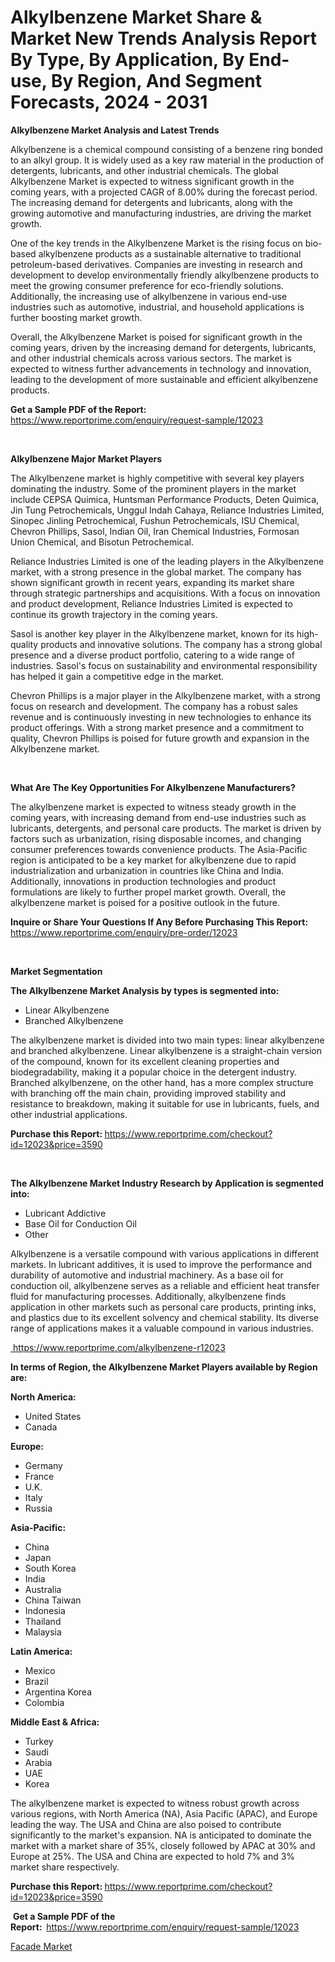 <p><h1>Alkylbenzene Market Share & Market New Trends Analysis Report By Type, By Application, By End-use, By Region, And Segment Forecasts, 2024 - 2031</h1></p><p><strong>Alkylbenzene Market Analysis and Latest Trends</strong></p>
<p><p>Alkylbenzene is a chemical compound consisting of a benzene ring bonded to an alkyl group. It is widely used as a key raw material in the production of detergents, lubricants, and other industrial chemicals. The global Alkylbenzene Market is expected to witness significant growth in the coming years, with a projected CAGR of 8.00% during the forecast period. The increasing demand for detergents and lubricants, along with the growing automotive and manufacturing industries, are driving the market growth.</p><p>One of the key trends in the Alkylbenzene Market is the rising focus on bio-based alkylbenzene products as a sustainable alternative to traditional petroleum-based derivatives. Companies are investing in research and development to develop environmentally friendly alkylbenzene products to meet the growing consumer preference for eco-friendly solutions. Additionally, the increasing use of alkylbenzene in various end-use industries such as automotive, industrial, and household applications is further boosting market growth.</p><p>Overall, the Alkylbenzene Market is poised for significant growth in the coming years, driven by the increasing demand for detergents, lubricants, and other industrial chemicals across various sectors. The market is expected to witness further advancements in technology and innovation, leading to the development of more sustainable and efficient alkylbenzene products.</p></p>
<p><strong>Get a Sample PDF of the Report:&nbsp;</strong> <a href="https://www.reportprime.com/enquiry/request-sample/12023">https://www.reportprime.com/enquiry/request-sample/12023</a></p>
<p>&nbsp;</p>
<p><strong>Alkylbenzene Major Market Players</strong></p>
<p><p>The Alkylbenzene market is highly competitive with several key players dominating the industry. Some of the prominent players in the market include CEPSA Quimica, Huntsman Performance Products, Deten Quimica, Jin Tung Petrochemicals, Unggul Indah Cahaya, Reliance Industries Limited, Sinopec Jinling Petrochemical, Fushun Petrochemicals, ISU Chemical, Chevron Phillips, Sasol, Indian Oil, Iran Chemical Industries, Formosan Union Chemical, and Bisotun Petrochemical.</p><p>Reliance Industries Limited is one of the leading players in the Alkylbenzene market, with a strong presence in the global market. The company has shown significant growth in recent years, expanding its market share through strategic partnerships and acquisitions. With a focus on innovation and product development, Reliance Industries Limited is expected to continue its growth trajectory in the coming years.</p><p>Sasol is another key player in the Alkylbenzene market, known for its high-quality products and innovative solutions. The company has a strong global presence and a diverse product portfolio, catering to a wide range of industries. Sasol's focus on sustainability and environmental responsibility has helped it gain a competitive edge in the market.</p><p>Chevron Phillips is a major player in the Alkylbenzene market, with a strong focus on research and development. The company has a robust sales revenue and is continuously investing in new technologies to enhance its product offerings. With a strong market presence and a commitment to quality, Chevron Phillips is poised for future growth and expansion in the Alkylbenzene market.</p></p>
<p>&nbsp;</p>
<p><strong>What Are The Key Opportunities For Alkylbenzene Manufacturers?</strong></p>
<p><p>The alkylbenzene market is expected to witness steady growth in the coming years, with increasing demand from end-use industries such as lubricants, detergents, and personal care products. The market is driven by factors such as urbanization, rising disposable incomes, and changing consumer preferences towards convenience products. The Asia-Pacific region is anticipated to be a key market for alkylbenzene due to rapid industrialization and urbanization in countries like China and India. Additionally, innovations in production technologies and product formulations are likely to further propel market growth. Overall, the alkylbenzene market is poised for a positive outlook in the future.</p></p>
<p><strong>Inquire or Share Your Questions If Any Before Purchasing This Report:</strong> <a href="https://www.reportprime.com/enquiry/pre-order/12023">https://www.reportprime.com/enquiry/pre-order/12023</a></p>
<p>&nbsp;</p>
<p><strong>Market Segmentation</strong></p>
<p><strong>The Alkylbenzene Market Analysis by types is segmented into:</strong></p>
<p><ul><li>Linear Alkylbenzene</li><li>Branched Alkylbenzene</li></ul></p>
<p><p>The alkylbenzene market is divided into two main types: linear alkylbenzene and branched alkylbenzene. Linear alkylbenzene is a straight-chain version of the compound, known for its excellent cleaning properties and biodegradability, making it a popular choice in the detergent industry. Branched alkylbenzene, on the other hand, has a more complex structure with branching off the main chain, providing improved stability and resistance to breakdown, making it suitable for use in lubricants, fuels, and other industrial applications.</p></p>
<p><strong>Purchase this Report:&nbsp;</strong><a href="https://www.reportprime.com/checkout?id=12023&price=3590">https://www.reportprime.com/checkout?id=12023&price=3590</a></p>
<p>&nbsp;</p>
<p><strong>The Alkylbenzene Market Industry Research by Application is segmented into:</strong></p>
<p><ul><li>Lubricant Addictive</li><li>Base Oil for Conduction Oil</li><li>Other</li></ul></p>
<p><p>Alkylbenzene is a versatile compound with various applications in different markets. In lubricant additives, it is used to improve the performance and durability of automotive and industrial machinery. As a base oil for conduction oil, alkylbenzene serves as a reliable and efficient heat transfer fluid for manufacturing processes. Additionally, alkylbenzene finds application in other markets such as personal care products, printing inks, and plastics due to its excellent solvency and chemical stability. Its diverse range of applications makes it a valuable compound in various industries.</p></p>
<p><a href="https://www.reportprime.com/alkylbenzene-r12023">&nbsp;https://www.reportprime.com/alkylbenzene-r12023</a></p>
<p><strong>In terms of Region, the Alkylbenzene Market Players available by Region are:</strong></p>
<p>
    <p> <strong> North America: </strong>
        <ul>
            <li>United States</li>
            <li>Canada</li>
        </ul>
        </p> 
    <p> <strong> Europe: </strong>
        <ul>
            <li>Germany</li>
            <li>France</li>
            <li>U.K.</li>
            <li>Italy</li>
            <li>Russia</li>
        </ul>
        </p> 
    <p> <strong> Asia-Pacific: </strong>
        <ul>
            <li>China</li>
            <li>Japan</li>
            <li>South Korea</li>
            <li>India</li>
            <li>Australia</li>
            <li>China Taiwan</li>
            <li>Indonesia</li>
            <li>Thailand</li>
            <li>Malaysia</li>
        </ul>
        </p> 
    <p> <strong> Latin America: </strong>
        <ul>
            <li>Mexico</li>
            <li>Brazil</li>
            <li>Argentina Korea</li>
            <li>Colombia</li>
        </ul>
        </p> 
    <p> <strong> Middle East & Africa: </strong>
        <ul>
            <li>Turkey</li>
            <li>Saudi</li>
            <li>Arabia</li>
            <li>UAE</li>
            <li>Korea</li>
        </ul>
    </p>
    </p>
<p><p>The alkylbenzene market is expected to witness robust growth across various regions, with North America (NA), Asia Pacific (APAC), and Europe leading the way. The USA and China are also poised to contribute significantly to the market's expansion. NA is anticipated to dominate the market with a market share of 35%, closely followed by APAC at 30% and Europe at 25%. The USA and China are expected to hold 7% and 3% market share respectively.</p></p>
<p><strong>Purchase this Report: </strong><a href="https://www.reportprime.com/checkout?id=12023&price=3590">https://www.reportprime.com/checkout?id=12023&price=3590</a></p>
<p>&nbsp;<strong>Get a Sample PDF of the Report:&nbsp;&nbsp;</strong><a href="https://www.reportprime.com/enquiry/request-sample/12023">https://www.reportprime.com/enquiry/request-sample/12023</a></p>
<p><strong></strong></p>
<p><p><a href="https://view.publitas.com/reportprime-1/facade-market-trends-and-market-analysis-forecasted-for-period-2024-2031/">Facade Market</a></p></p>